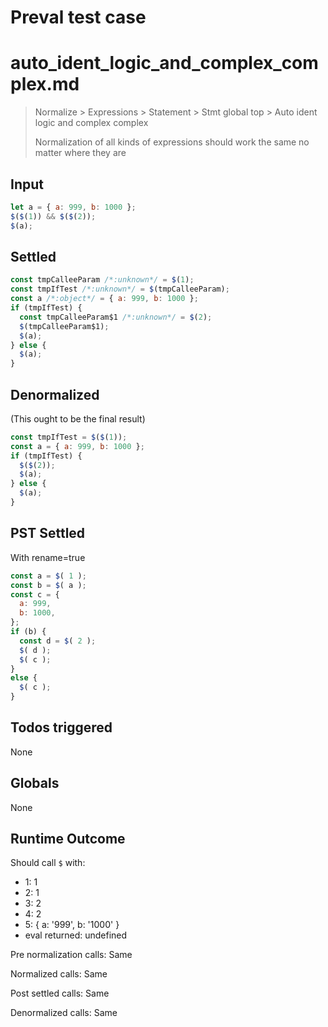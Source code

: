 # Preval test case

# auto_ident_logic_and_complex_complex.md

> Normalize > Expressions > Statement > Stmt global top > Auto ident logic and complex complex
>
> Normalization of all kinds of expressions should work the same no matter where they are

## Input

`````js filename=intro
let a = { a: 999, b: 1000 };
$($(1)) && $($(2));
$(a);
`````


## Settled


`````js filename=intro
const tmpCalleeParam /*:unknown*/ = $(1);
const tmpIfTest /*:unknown*/ = $(tmpCalleeParam);
const a /*:object*/ = { a: 999, b: 1000 };
if (tmpIfTest) {
  const tmpCalleeParam$1 /*:unknown*/ = $(2);
  $(tmpCalleeParam$1);
  $(a);
} else {
  $(a);
}
`````


## Denormalized
(This ought to be the final result)

`````js filename=intro
const tmpIfTest = $($(1));
const a = { a: 999, b: 1000 };
if (tmpIfTest) {
  $($(2));
  $(a);
} else {
  $(a);
}
`````


## PST Settled
With rename=true

`````js filename=intro
const a = $( 1 );
const b = $( a );
const c = {
  a: 999,
  b: 1000,
};
if (b) {
  const d = $( 2 );
  $( d );
  $( c );
}
else {
  $( c );
}
`````


## Todos triggered


None


## Globals


None


## Runtime Outcome


Should call `$` with:
 - 1: 1
 - 2: 1
 - 3: 2
 - 4: 2
 - 5: { a: '999', b: '1000' }
 - eval returned: undefined

Pre normalization calls: Same

Normalized calls: Same

Post settled calls: Same

Denormalized calls: Same
